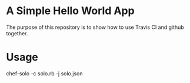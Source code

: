 A Simple Hello World App
========================

The purpose of this repository is to show how to use Travis CI and github together.


Usage
=====

chef-solo -c solo.rb -j solo.json
